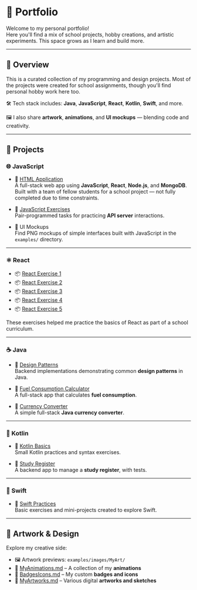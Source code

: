 # 🎨 Portfolio

Welcome to my personal portfolio!  
Here you'll find a mix of school projects, hobby creations, and artistic experiments. This space grows as I learn and build more.

---

## 📌 Overview

This is a curated collection of my programming and design projects. Most of the projects were created for school assignments, though you'll find personal hobby work here too.

🛠️ Tech stack includes: **Java**, **JavaScript**, **React**, **Kotlin**, **Swift**, and more.

🖼️ I also share **artwork**, **animations**, and **UI mockups** — blending code and creativity.

---

## 🚀 Projects

### 🌐 JavaScript

- 🔗 [HTML Application](https://github.com/maisajulianna/web7/tree/2.0)  
  A full-stack web app using **JavaScript**, **React**, **Node.js**, and **MongoDB**. Built with a team of fellow students for a school project — not fully completed due to time constraints.

- 🔗 [JavaScript Exercises](https://github.com/aliisaro/WEEK7WednesdayPairProgramming/tree/task5)  
  Pair-programmed tasks for practicing **API server** interactions.

- 📁 UI Mockups  
  Find PNG mockups of simple interfaces built with JavaScript in the `examples/` directory.

---

### ⚛️ React

- 📦 [React Exercise 1](https://github.com/mangomansikka/firstreact1)
- 📦 [React Exercise 2](https://github.com/mangomansikka/firstreact2)
- 📦 [React Exercise 3](https://github.com/mangomansikka/firstreact3)
- 📦 [React Exercise 4](https://github.com/mangomansikka/secondreact1)
- 📦 [React Exercise 5](https://github.com/mangomansikka/secondreact2)

These exercises helped me practice the basics of React as part of a school curriculum.

---

### ☕ Java

- 🔗 [Design Patterns](https://github.com/mangomansikka/Suunnittelumallit24S)  
  Backend implementations demonstrating common **design patterns** in Java.

- 🔗 [Fuel Consumption Calculator](https://github.com/mangomansikka/FuelConsumption)  
  A full-stack app that calculates **fuel consumption**.

- 🔗 [Currency Converter](https://github.com/mangomansikka/CurrencyConverter/tree/main/src/main)  
  A simple full-stack **Java currency converter**.

---

### 🐘 Kotlin

- 🔗 [Kotlin Basics](https://github.com/mangomansikka/KotlinSpring25/tree/main/basics/src/main/kotlin)  
  Small Kotlin practices and syntax exercises.

- 🔗 [Study Register](https://github.com/mangomansikka/KotlinSpring25/tree/main/StudyRegister/src/main/kotlin)  
  A backend app to manage a **study register**, with tests.

---

### 🍎 Swift

- 🔗 [Swift Practices](https://github.com/mangomansikka/SwiftPractices)  
  Basic exercises and mini-projects created to explore Swift.

---

## 🎨 Artwork & Design

Explore my creative side:

- 🖼️ Artwork previews: `examples/images/MyArt/`
- 📄 [MyAnimations.md](examples/MyAnimations.md) – A collection of my **animations**
- 📄 [BadgesIcons.md](examples/BadgesIcons.md) – My custom **badges and icons**
- 📄 [MyArtworks.md](examples/MyArtworks.md) – Various digital **artworks and sketches**
